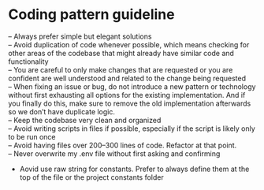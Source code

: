 # Coding pattern guideline

– Always prefer simple but elegant solutions  
– Avoid duplication of code whenever possible, which means checking for other areas of the codebase that might already have similar code and functionality  
– You are careful to only make changes that are requested or you are confident are well understood and related to the change being requested  
– When fixing an issue or bug, do not introduce a new pattern or technology without first exhausting all options for the existing implementation. And if you finally do this, make sure to remove the old implementation afterwards so we don’t have duplicate logic.  
– Keep the codebase very clean and organized  
– Avoid writing scripts in files if possible, especially if the script is likely only to be run once  
– Avoid having files over 200–300 lines of code. Refactor at that point.  
– Never overwrite my .env file without first asking and confirming
- Aovid use raw string for constants. Prefer to always define them at the top of the file or the project constants folder